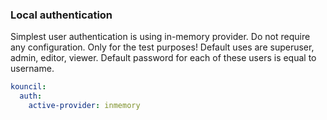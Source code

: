 ### Local authentication

Simplest user authentication is using in-memory provider. Do not require any configuration. Only for the test purposes! Default
uses are superuser, admin, editor, viewer. Default password for each of these users is equal to
username.

```yaml
kouncil:
  auth:
    active-provider: inmemory
```
